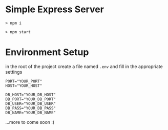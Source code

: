 # Simple Express Server

`> npm i`

`> npm start`


# Environment Setup
in the root of the project create a file named `.env` and fill in the appropriate settings
```
PORT="YOUR_PORT"
HOST="YOUR_HOST"

DB_HOST="YOUR_DB_HOST"
DB_PORT="YOUR_DB_PORT"
DB_USER="YOUR_DB_USER"
DB_PASS="YOUR_DB_PASS"
DB_NAME="YOUR_DB_NAME"
```

...more to come soon :)
